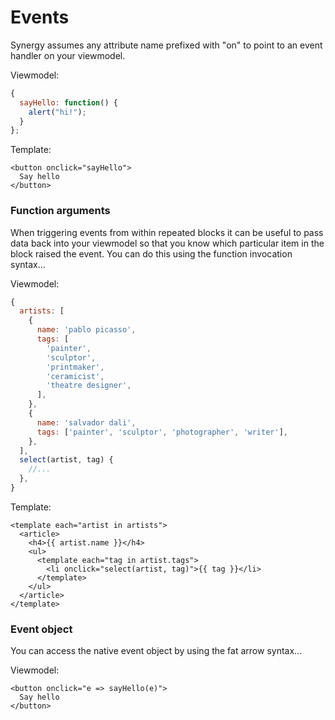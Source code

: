 # Events

Synergy assumes any attribute name prefixed with "on" to point to an event handler on your viewmodel.

Viewmodel:

```javascript
{
  sayHello: function() {
    alert("hi!");
  }
};
```

Template:

```markup
<button onclick="sayHello">
  Say hello
</button>
```

### 

### Function arguments

When triggering events from within repeated blocks it can be useful to pass data back into your viewmodel so that you know which particular item in the block raised the event. You can do this using the function invocation syntax...

Viewmodel:

```javascript
{
  artists: [
    {
      name: 'pablo picasso',
      tags: [
        'painter',
        'sculptor',
        'printmaker',
        'ceramicist',
        'theatre designer',
      ],
    },
    {
      name: 'salvador dali',
      tags: ['painter', 'sculptor', 'photographer', 'writer'],
    },
  ],
  select(artist, tag) {
    //...
  },
}
```

Template:

```markup
<template each="artist in artists">
  <article>
    <h4>{{ artist.name }}</h4>
    <ul>
      <template each="tag in artist.tags">
        <li onclick="select(artist, tag)">{{ tag }}</li>
      </template>
    </ul>
  </article>
</template>
```



### Event object

You can access the native event object by using the fat arrow syntax...

Viewmodel:

```markup
<button onclick="e => sayHello(e)">
  Say hello
</button>
```



